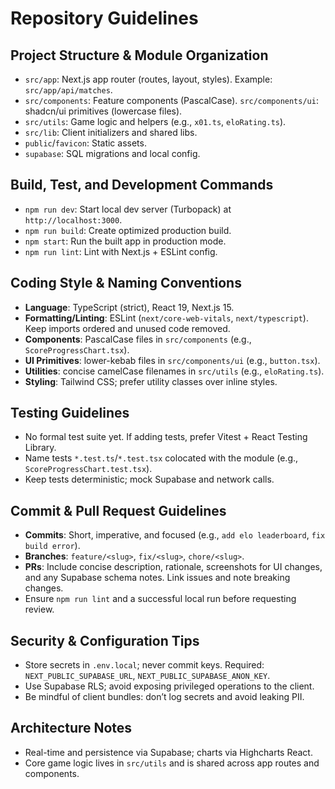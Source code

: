 # Repository Guidelines

## Project Structure & Module Organization
- `src/app`: Next.js app router (routes, layout, styles). Example: `src/app/api/matches`.
- `src/components`: Feature components (PascalCase). `src/components/ui`: shadcn/ui primitives (lowercase files).
- `src/utils`: Game logic and helpers (e.g., `x01.ts`, `eloRating.ts`).
- `src/lib`: Client initializers and shared libs.
- `public`/`favicon`: Static assets.
- `supabase`: SQL migrations and local config.

## Build, Test, and Development Commands
- `npm run dev`: Start local dev server (Turbopack) at `http://localhost:3000`.
- `npm run build`: Create optimized production build.
- `npm start`: Run the built app in production mode.
- `npm run lint`: Lint with Next.js + ESLint config.

## Coding Style & Naming Conventions
- **Language**: TypeScript (strict), React 19, Next.js 15.
- **Formatting/Linting**: ESLint (`next/core-web-vitals`, `next/typescript`). Keep imports ordered and unused code removed.
- **Components**: PascalCase files in `src/components` (e.g., `ScoreProgressChart.tsx`).
- **UI Primitives**: lower-kebab files in `src/components/ui` (e.g., `button.tsx`).
- **Utilities**: concise camelCase filenames in `src/utils` (e.g., `eloRating.ts`).
- **Styling**: Tailwind CSS; prefer utility classes over inline styles.

## Testing Guidelines
- No formal test suite yet. If adding tests, prefer Vitest + React Testing Library.
- Name tests `*.test.ts`/`*.test.tsx` colocated with the module (e.g., `ScoreProgressChart.test.tsx`).
- Keep tests deterministic; mock Supabase and network calls.

## Commit & Pull Request Guidelines
- **Commits**: Short, imperative, and focused (e.g., `add elo leaderboard`, `fix build error`).
- **Branches**: `feature/<slug>`, `fix/<slug>`, `chore/<slug>`.
- **PRs**: Include concise description, rationale, screenshots for UI changes, and any Supabase schema notes. Link issues and note breaking changes.
- Ensure `npm run lint` and a successful local run before requesting review.

## Security & Configuration Tips
- Store secrets in `.env.local`; never commit keys. Required: `NEXT_PUBLIC_SUPABASE_URL`, `NEXT_PUBLIC_SUPABASE_ANON_KEY`.
- Use Supabase RLS; avoid exposing privileged operations to the client.
- Be mindful of client bundles: don’t log secrets and avoid leaking PII.

## Architecture Notes
- Real-time and persistence via Supabase; charts via Highcharts React.
- Core game logic lives in `src/utils` and is shared across app routes and components.
